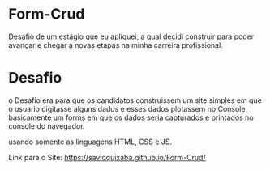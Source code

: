 # Form-Crud
Desafio de um estágio que eu apliquei, a qual decidi construir para poder avançar e chegar a novas etapas na minha carreira profissional.

# Desafio
o Desafio era para que os candidatos construissem um site simples em que o usuario digitasse alguns dados e esses dados plotassem no Console, basicamente um forms
em que os dados seria capturados e printados no console do navegador.

usando somente as linguagens HTML, CSS e JS.

Link para o Site:
https://savioquixaba.github.io/Form-Crud/
